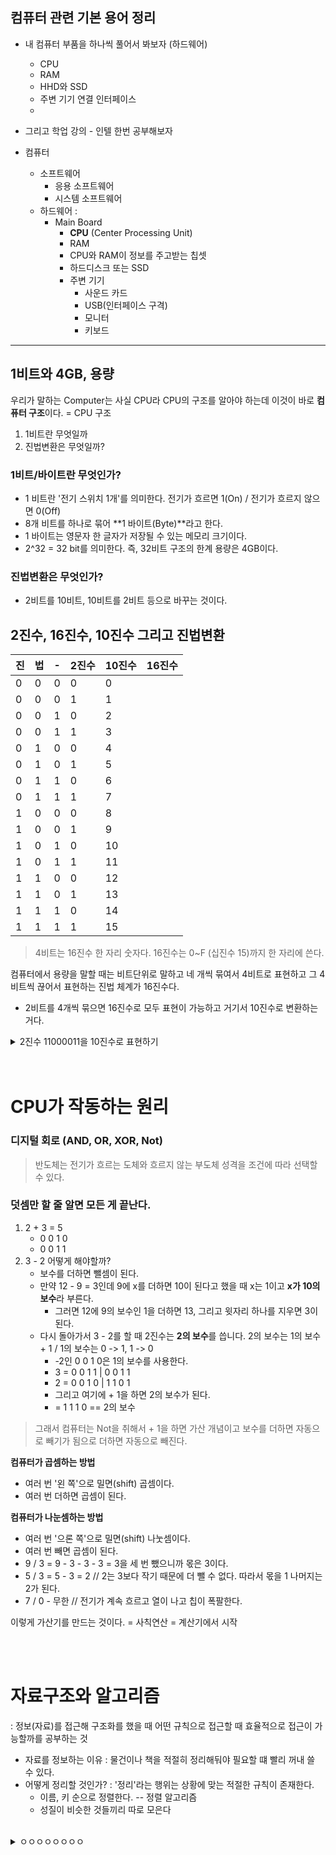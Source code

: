 ## 컴퓨터 관련 기본 용어 정리
- 내 컴퓨터 부품을 하나씩 풀어서 봐보자 (하드웨어)
  - CPU
  - RAM
  - HHD와 SSD
  - 주변 기기 연결 인터페이스
  - 
- 그리고 학업 강의 - 인텔 한번 공부해보자



- 컴퓨터
  - 소프트웨어
    - 응용 소프트웨어
    - 시스템 소프트웨어
  - 하드웨어 : 
    - Main Board
      - **CPU** (Center Processing Unit)
      - RAM
      - CPU와 RAM이 정보를 주고받는 칩셋
      - 하드디스크 또는 SSD
      - 주변 기기
        - 사운드 카드
        - USB(인터페이스 구격)
        - 모니터
        - 키보드



---


## 1비트와 4GB, 용량
우리가 말하는 Computer는 사실 CPU라 CPU의 구조를 알아야 하는데 이것이 바로 **컴퓨터 구조**이다. = CPU 구조
1. 1비트란 무엇일까
2. 진법변환은 무엇일까?

### 1비트/바이트란 무엇인가?
- 1 비트란 '전기 스위치 1개'를 의미한다.  전기가 흐르면 1(On) / 전기가 흐르지 않으면 0(Off)
- 8개 비트를 하나로 묶어 **1 바이트(Byte)**라고 한다.
- 1 바이트는 영문자 한 글자가 저장될 수 있는 메모리 크기이다.
- 2^32 = 32 bit를 의미한다. 즉, 32비트 구조의 한계 용량은 4GB이다.

### 진법변환은 무엇인가?
- 2비트를 10비트, 10비트를 2비트 등으로 바꾸는 것이다.


## 2진수, 16진수, 10진수 그리고 진법변환
진|법|-|2진수|10진수|16진수
---|---|---|---|---|---|
0|0|0|0| 0
0|0|0|1| 1
0|0|1|0| 2
0|0|1|1| 3
0|1|0|0| 4
0|1|0|1| 5
0|1|1|0| 6
0|1|1|1| 7
1|0|0|0| 8
1|0|0|1| 9
1|0|1|0| 10
1|0|1|1| 11
1|1|0|0| 12
1|1|0|1| 13
1|1|1|0| 14
1|1|1|1| 15


> 4비트는 16진수 한 자리 숫자다.
> 16진수는 0~F (십진수 15)까지 한 자리에 쓴다.

컴퓨터에서 용량을 말할 때는 비트단위로 말하고 네 개씩 묶여서 4비트로 표현하고 그 4비트씩 끊어서 표현하는 진법 체계가 16진수다.
- 2비트를 4개씩 묶으면 16진수로 모두 표현이 가능하고 거기서 10진수로 변환하는 거다.


<details>
  <summary>2진수 11000011을 10진수로 표현하기</summary>
  <div markdown="1">
    <ol>
      <li>네 자리(4비트)씩 잘라서 16진수로 바꿔보자</li>
      <li>16진수를 10진수로 바꾼다.</li>
      <li>그렇다면 정답은?</li>
    </ol>
  </div>
</details>


<br>
<br>

# CPU가 작동하는 원리
### 디지털 회로 (AND, OR, XOR, Not)
> 반도체는 전기가 흐르는 도체와 흐르지 않는 부도체 성격을 조건에 따라 선택할 수 있다.

### 덧셈만 할 줄 알면 모든 게 끝난다.

1. 2 + 3 = 5
   - 0 0 1 0
   - 0 0 1 1
2. 3 - 2 어떻게 해야할까?
   - 보수를 더하면 뺄셈이 된다.
   - 만약 12 - 9 = 3인데 9에 x를 더하면 10이 된다고 했을 때 x는 1이고 **x가 10의 보수**라 부른다.
     - 그러면 12에 9의 보수인 1을 더하면 13, 그리고 윗자리 하나를 지우면 3이 된다.
   - 다시 돌아가서 3 - 2를 할 때 2진수는 **2의 보수**를 씁니다. 2의 보수는 1의 보수 + 1 / 1의 보수는 0 -> 1, 1 -> 0
     - -2인 0 0 1 0은 1의 보수를 사용한다.
     - 3 = 0 0 1 1 | 0 0 1 1
     - 2 = 0 0 1 0 | 1 1 0 1
     - 그리고 여기에 + 1을 하면 2의 보수가 된다.
     - = 1 1 1 0 == 2의 보수

> 그래서 컴퓨터는 Not을 취해서 + 1을 하면 가산 개념이고 보수를 더하면 자동으로 빼기가 됨으로 더하면 자동으로 빼진다.

**컴퓨터가 곱셈하는 방법**   
- 여러 번 '왼 쪽'으로 밀면(shift) 곱셈이다.
- 여러 번 더하면 곱셈이 된다.

**컴퓨터가 나눈셈하는 방법**   
- 여러 번 '으론 쪽'으로 밀면(shift) 나눗셈이다.
- 여러 번 빼면 곱셈이 된다.
- 9 / 3 = 9 - 3 - 3 - 3 = 3을 세 번 뺐으니까 몫은 3이다.
- 5 / 3 = 5 - 3 = 2 // 2는 3보다 작기 때문에 더 뺄 수 없다. 따라서 몫을 1 나머지는 2가 된다.
- 7 / 0 - 무한 // 전기가 계속 흐르고 열이 나고 칩이 폭팔한다.
 
 이렇게 가산기를 만드는 것이다. = 사칙연산 = 계산기에서 시작

<br>
<br>



# 자료구조와 알고리즘
: 정보(자료)를 접근해 구조화를 했을 때 어떤 규칙으로 접근할 때 효율적으로 접근이 가능할까를 공부하는 것

- 자료를 정보하는 이유 : 물건이나 책을 적절히 정리해둬야 필요할 떄 빨리 꺼내 쓸 수 있다.
- 어떻게 정리할 것인가? : '정리'라는 행위는 상황에 맞는 적절한 규칙이 존재한다.
  - 이름, 키 순으로 정렬한다. -- 정렬 알고리즘
  - 성질이 비슷한 것들끼리 따로 모은다




























<br>

<details>
  <summary>ㅇㅇㅇㅇㅇㅇㅇㅇ</summary>
  <div markdown="1">
    <p>ddddd</p>
  </div>
</details>














